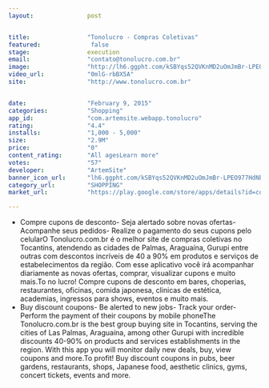 ```yaml
---
layout:               post


title:                "Tonolucro - Compras Coletivas"
featured:              false
stage:                execution
email:                "contato@tonolucro.com.br"
image:                "http://lh6.ggpht.com/kSBYqs52QVKnMD2uOmJmBr-LPEO977HdNbOZL8o49Kt6ow2_IgLt-9ioySCSFs-9MZ8=w300"
video_url:            "0mlG-rbBX5A"
site:                 "http://www.tonolucro.com.br"


date:                 "February 9, 2015"
categories:           "Shopping"
app_id:               "com.artemsite.webapp.tonolucro"
rating:               "4.4"
installs:             "1,000 - 5,000"
size:                 "2.9M"
price:                "0"
content_rating:       "All agesLearn more"
votes:                "57"
developer:            "ArtemSite"
banner_icon_url:      "lh6.ggpht.com/kSBYqs52QVKnMD2uOmJmBr-LPEO977HdNbOZL8o49Kt6ow2_IgLt-9ioySCSFs-9MZ8=w300"
category_url:         "SHOPPING"
market_url:           "https://play.google.com/store/apps/details?id=com.artemsite.webapp.tonolucro&hl=en"

---
```

- Compre cupons de desconto- Seja alertado sobre novas ofertas- Acompanhe seus pedidos- Realize o pagamento do seus cupons pelo celularO Tonolucro.com.br é o melhor site de compras coletivas no Tocantins, atendendo as cidades de Palmas, Araguaína, Gurupi entre outras com descontos incríveis de 40 a 90% em produtos e serviços de estabelecimentos da região.
Com esse aplicativo você irá acompanhar diariamente as novas ofertas, comprar, visualizar cupons e muito mais.To no lucro!
Compre cupons de desconto em bares, choperias, restaurantes, oficinas, comida japonesa, clinicas de estética, academias, ingressos para shows, eventos e muito mais.
 - Buy discount coupons- Be alerted to new jobs- Track your order- Perform the payment of their coupons by mobile phoneThe Tonolucro.com.br is the best group buying site in Tocantins, serving the cities of Las Palmas, Araguaína, among other Gurupi with incredible discounts 40-90% on products and services establishments in the region.
With this app you will monitor daily new deals, buy, view coupons and more.To profit!
Buy discount coupons in pubs, beer gardens, restaurants, shops, Japanese food, aesthetic clinics, gyms, concert tickets, events and more.
 
